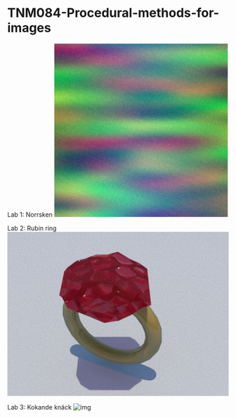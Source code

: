 # TNM084-Procedural-methods-for-images
Lab 1:
Norrsken
![img](https://github.com/Tyddan/TNM084-Procedural-methods-for-images/blob/master/TNM084-lab1-C/norrsken.PNG)

Lab 2:
Rubin ring
![img](https://github.com/Tyddan/TNM084-Procedural-methods-for-images/blob/master/lab2/RubyRing.JPG)

Lab 3:
Kokande knäck
![img](https://github.com/Tyddan/TNM084-Procedural-methods-for-images/blob/master/lab3/progress/kn%C3%A4ckis4.png)

